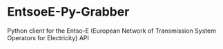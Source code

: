 # EntsoeE-Py-Grabber
Python client for the Entso-E (European Network of Transmission System Operators for Electricity) API
